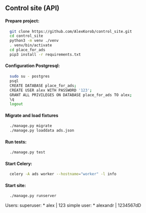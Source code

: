 ## Control site (API)

#### Prepare project:

```bash
  git clone https://github.com/AlexKorob/control_site.git
  cd control_site
  python3 -m venv ./venv
  . venv/bin/activate
  cd place_for_ads
  pip3 install -r requirements.txt
```

#### Configuration Postgresql:

```bash
  sudo su - postgres
  psql
  CREATE DATABASE place_for_ads;
  CREATE USER alex WITH PASSWORD '123';
  GRANT ALL PRIVILEGES ON DATABASE place_for_ads TO alex;
  \q
  logout
```

#### Migrate and load fixtures

```bash
  ./manage.py migrate
  ./manage.py loaddata ads.json
```

#### Run tests:

```bash
  ./manage.py test
```

#### Start Celery:

```bash
  celery -A ads worker --hostname="worker" -l info
```

#### Start site:

```bash
  ./manage.py runserver
```

Users:
  superuser:
    * alex | 123
  simple user:
    * alexandr | 1234567dD
